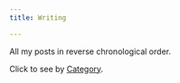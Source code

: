 ```yaml
---
title: Writing

---
```


All my posts in reverse chronological order. 

Click to see by [Category](/categories).